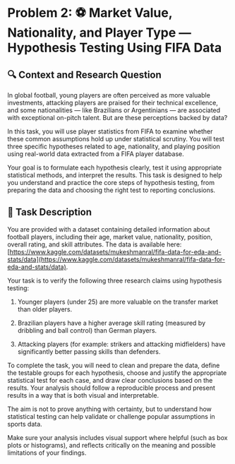# Problem 2: ⚽ Market Value, Nationality, and Player Type — Hypothesis Testing Using FIFA Data

## 🔍 Context and Research Question

In global football, young players are often perceived as more valuable investments, attacking players are praised for their technical excellence, and some nationalities — like Brazilians or Argentinians — are associated with exceptional on-pitch talent. But are these perceptions backed by data?

In this task, you will use player statistics from FIFA to examine whether these common assumptions hold up under statistical scrutiny. You will test three specific hypotheses related to age, nationality, and playing position using real-world data extracted from a FIFA player database.

Your goal is to formulate each hypothesis clearly, test it using appropriate statistical methods, and interpret the results. This task is designed to help you understand and practice the core steps of hypothesis testing, from preparing the data and choosing the right test to reporting conclusions.

## 🧪 Task Description

You are provided with a dataset containing detailed information about football players, including their age, market value, nationality, position, overall rating, and skill attributes. The data is available here: [https://www.kaggle.com/datasets/mukeshmanral/fifa-data-for-eda-and-stats/data](https://www.kaggle.com/datasets/mukeshmanral/fifa-data-for-eda-and-stats/data).

Your task is to verify the following three research claims using hypothesis testing:

1. Younger players (under 25) are more valuable on the transfer market than older players.

2. Brazilian players have a higher average skill rating (measured by dribbling and ball control) than German players.

3. Attacking players (for example: strikers and attacking midfielders) have significantly better passing skills than defenders.

To complete the task, you will need to clean and prepare the data, define the testable groups for each hypothesis, choose and justify the appropriate statistical test for each case, and draw clear conclusions based on the results. Your analysis should follow a reproducible process and present results in a way that is both visual and interpretable.

The aim is not to prove anything with certainty, but to understand how statistical testing can help validate or challenge popular assumptions in sports data.

Make sure your analysis includes visual support where helpful (such as box plots or histograms), and reflects critically on the meaning and possible limitations of your findings.